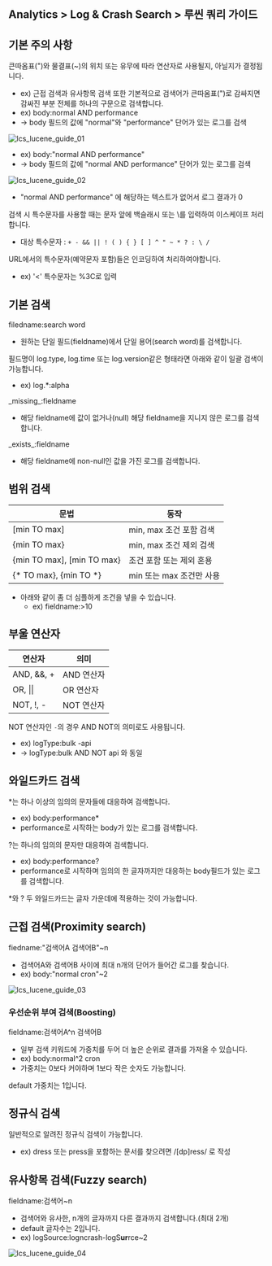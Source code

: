 ## Analytics > Log & Crash Search > 루씬 쿼리 가이드

## 기본 주의 사항

큰따옴표(")와 물결표(~)의 위치 또는 유무에 따라 연산자로 사용될지, 아닐지가 결정됩니다.
* ex) 근접 검색과 유사항목 검색
또한 기본적으로 검색어가 큰따옴표(")로 감싸지면 감싸진 부분 전체를 하나의 구문으로 검색합니다.
* ex) body:normal AND performance
* -> body 필드의 값에 "normal"와 "performance" 단어가 있는 로그를 검색

![lcs_lucene_guide_01](https://static.toastoven.net/prod_logncrash/lcs_lucene_guide_01.png)

* ex) body:"normal AND performance"
* -> body 필드의 값에 "normal AND performance" 단어가 있는 로그를 검색

![lcs_lucene_guide_02](https://static.toastoven.net/prod_logncrash/lcs_lucene_guide_02.png)
* "normal AND performance" 에 해당하는 텍스트가 없어서 로그 결과가 0

검색 시 특수문자를 사용할 때는 문자 앞에 백슬래시 또는 \를 입력하여 이스케이프 처리합니다.
* 대상 특수문자 : ```+ - && || ! ( ) { } [ ] ^ " ~ * ? : \ /```

URL에서의 특수문자(예약문자 포함)들은 인코딩하여 처리하여야합니다.
* ex) '<' 특수문자는 %3C로 입력

## 기본 검색

filedname:search word
* 원하는 단일 필드(fieldname)에서 단일 용어(search word)를 검색합니다.

필드명이 log.type, log.time 또는 log.version같은 형태라면 아래와 같이 일괄 검색이 가능합니다.
* ex) log.*:alpha

\_missing\_:fieldname
* 해당 fieldname에 값이 없거나(null) 해당 fieldname을 지니지 않은 로그를 검색합니다.

\_exists\_:fieldname
* 해당 fieldname에 non-null인 값을 가진 로그를 검색합니다.

## 범위 검색

| 문법 | 동작 |
| --- | --- |
| [min TO max] | min, max 조건 포함 검색 |
| {min TO max} | min, max 조건 제외 검색 |
| {min TO max], [min TO max} | 조건 포함 또는 제외 혼용 |
| {* TO max}, {min TO *} | min 또는 max 조건만 사용 |

* 아래와 같이 좀 더 심플하게 조건을 넣을 수 있습니다.
    * ex) fieldname:>10

## 부울 연산자

| 연산자 | 의미 |
| --- | --- |
| AND, &&, + | AND 연산자 |
| OR\, \|\| | OR 연산자 |
| NOT, !, - | NOT 연산자 |

NOT 연산자인 `-`의 경우 AND NOT의 의미로도 사용됩니다.
* ex) logType:bulk -api
* -> logType:bulk AND NOT api 와 동일

## 와일드카드 검색

*는 하나 이상의 임의의 문자들에 대응하여 검색합니다.
* ex) body:performance\*
* performance로 시작하는 body가 있는 로그를 검색합니다.

?는 하나의 임의의 문자만 대응하여 검색합니다.
* ex) body:performance?
* performance로 시작하며 임의의 한 글자까지만 대응하는 body필드가 있는 로그를 검색합니다.

*와 ? 두 와일드카드는 글자 가운데에 적용하는 것이 가능합니다.

## 근접 검색(Proximity search)

fiedname:"검색어A 검색어B"~n
* 검색어A와 검색어B 사이에 최대 n개의 단어가 들어간 로그를 찾습니다.
* ex) body:"normal cron"~2

![lcs_lucene_guide_03](https://static.toastoven.net/prod_logncrash/lcs_lucene_guide_03.png)

### 우선순위 부여 검색(Boosting)

fieldname:검색어A^n 검색어B
* 일부 검색 키워드에 가중치를 두어 더 높은 순위로 결과를 가져올 수 있습니다.
* ex) body:normal^2 cron
* 가중치는 0보다 커야하며 1보다 작은 숫자도 가능합니다.

default 가중치는 1입니다.

## 정규식 검색

일반적으로 알려진 정규식 검색이 가능합니다.
* ex) dress 또는 press을 포함하는 문서를 찾으려면 /[dp]ress/ 로 작성

## 유사항목 검색(Fuzzy search)

fieldname:검색어~n
* 검색어와 유사한, n개의 글자까지 다른 결과까지 검색합니다.(최대 2개)
* default 글자수는 2입니다.
* ex) logSource:logncrash-logS**ur**rce~2

![lcs_lucene_guide_04](https://static.toastoven.net/prod_logncrash/lcs_lucene_guide_04.png)
